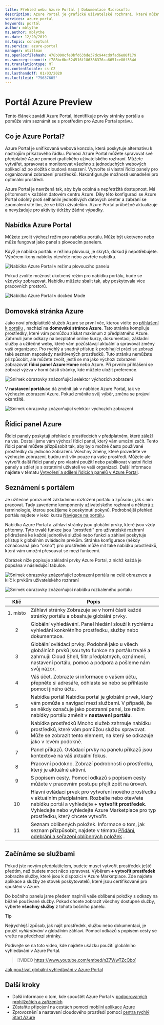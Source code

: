 ```yaml
---
title: Přehled webu Azure Portal | Dokumentace Microsoftu
description: Azure Portal je grafické uživatelské rozhraní, které můžete použít ke správě služeb Azure. Naučte se procházet a hledat prostředky v Azure Portal.
services: azure-portal
keywords: portál
author: mblythe
ms.author: mblythe
ms.date: 12/20/2019
ms.topic: conceptual
ms.service: azure-portal
manager: mtillman
ms.openlocfilehash: 478b090cfe0bfd63bde37dc944cd9fad6e88f179
ms.sourcegitcommit: f788bc6bc524516f186386376ca6651ce80f334d
ms.translationtype: MT
ms.contentlocale: cs-CZ
ms.lasthandoff: 01/03/2020
ms.locfileid: "75637605"
---
```

# <a name="azure-portal-overview"></a>Portál Azure Preview

Tento článek zavádí Azure Portal, identifikuje prvky stránky portálu a pomůže vám seznámit se s prostředím pro Azure Portal správu.

## <a name="what-is-the-azure-portal"></a>Co je Azure Portal?

Azure Portal je unifikovaná webová konzola, která poskytuje alternativu k nástrojům příkazového řádku. Pomocí Azure Portal můžete spravovat své předplatné Azure pomocí grafického uživatelského rozhraní. Můžete vytvářet, spravovat a monitorovat všechno z jednoduchých webových aplikací až po složitá cloudová nasazení. Vytvořte si vlastní řídicí panely pro organizované zobrazení prostředků. Nakonfigurujte možnosti usnadnění pro optimální prostředí.

Azure Portal je navržená tak, aby byla odolná a nepřetržitá dostupnost. Má přítomnost v každém datovém centru Azure. Díky této konfiguraci se Azure Portal odolný proti selháním jednotlivých datových center a zabrání se zpomalení sítě tím, že se blíží uživatelům. Azure Portal průběžně aktualizuje a nevyžaduje pro aktivity údržby žádné výpadky.

## <a name="azure-portal-menu"></a>Nabídka Azure Portal

Můžete zvolit výchozí režim pro nabídku portálu. Může být ukotveno nebo může fungovat jako panel s plovoucím panelem.

Když je nabídka portálu v režimu plovoucí, je skrytá, dokud ji nepotřebujete. Výběrem ikony nabídky otevřete nebo zavřete nabídku.

![Nabídka Azure Portal v režimu plovoucího panelu](./media/azure-portal-overview/azure-portal-overview-portal-menu-flyout.png)

Pokud zvolíte možnost ukotvený režim pro nabídku portálu, bude se vždycky zobrazovat. Nabídku můžete sbalit tak, aby poskytovala více pracovních prostorů.

![Nabídka Azure Portal v docked Mode](./media/azure-portal-overview/azure-portal-overview-portal-menu-expandcollapse.png)

## <a name="azure-home"></a>Domovská stránka Azure

Jako noví předplatitelé služeb Azure se první věc, kterou vidíte po [přihlášení k portálu](https://portal.azure.com) , nachází na **domovské stránce Azure**. Tato stránka kompiluje prostředky, které vám pomůžou získat maximum z předplatného Azure. Zahrnuli jsme odkazy na bezplatné online kurzy, dokumentaci, základní služby a užitečné weby, které vám pozůstávají aktuální a spravovat změny vaší organizace. Pro rychlý a snadný přístup k probíhající práci se zobrazí také seznam naposledy navštívených prostředků. Tuto stránku nemůžete přizpůsobit, ale můžete zvolit, jestli se má jako výchozí zobrazení zobrazovat **řídicí panel** **Azure Home** nebo Azure. Při prvním přihlášení se zobrazí výzva v horní části stránky, kde můžete uložit preference.

![Snímek obrazovky znázorňující selektor výchozích zobrazení](./media/azure-portal-overview/azure-portal-default-view.png)

V **nastavení portálu**se dá změnit jak v nabídce Azure Portal, tak ve výchozím zobrazení Azure. Pokud změníte svůj výběr, změna se projeví okamžitě.

![Snímek obrazovky znázorňující selektor výchozích zobrazení](./media/azure-portal-overview/azure-portal-overview-portal-settings-menu-home.png)

## <a name="azure-dashboard"></a>Řídicí panel Azure

Řídicí panely poskytují přehled o prostředcích v předplatném, které záleží na vás. Dostali jsme vám výchozí řídicí panel, který vám umožní začít. Tento řídicí panel můžete přizpůsobit tak, aby bylo možné často používané prostředky do jednoho zobrazení. Všechny změny, které provedete ve výchozím zobrazení, budou mít vliv pouze na vaše prostředí. Můžete ale vytvořit další řídicí panely pro vlastní použití nebo publikovat vlastní řídicí panely a sdílet je s ostatními uživateli ve vaší organizaci. Další informace najdete v tématu [Vytvoření a sdílení řídicích panelů v Azure Portal](../azure-portal/azure-portal-dashboards.md).

## <a name="getting-around-the-portal"></a>Seznámení s portálem

Je užitečné porozumět základnímu rozložení portálu a způsobu, jak s ním pracovat. Tady zavedeme komponenty uživatelského rozhraní a některá z terminologie, kterou použijeme k poskytnutí pokynů. Podrobnější přehled portálu najdete v lekci kurzu [Navigace na portálu](https://docs.microsoft.com/learn/modules/tour-azure-portal/3-navigate-the-portal).

Nabídka Azure Portal a záhlaví stránky jsou globální prvky, které jsou vždy přítomny. Tyto trvalé funkce jsou "prostředí" pro uživatelské rozhraní přidružené ke každé jednotlivé službě nebo funkci a záhlaví poskytuje přístup k globálním ovládacím prvkům. Stránka konfigurace (někdy označovaná jako "okno") pro prostředek může mít také nabídku prostředků, která vám umožní přesouvat se mezi funkcemi.

Obrázek níže popisuje základní prvky Azure Portal, z nichž každá je popsána v následující tabulce.

![Snímek obrazovky znázorňující zobrazení portálu na celé obrazovce a klíč k prvkům uživatelského rozhraní](./media/azure-portal-overview/azure-portal-overview-portal-callouts.png)

![Snímek obrazovky znázorňující nabídku rozbaleného portálu](./media/azure-portal-overview/azure-portal-overview-portal-menu-callouts.png)

|Klíč|Popis
|:---:|---|
|1\. místo|Záhlaví stránky Zobrazuje se v horní části každé stránky portálu a obsahuje globální prvky.|
|2| Globální vyhledávání. Panel hledání slouží k rychlému vyhledání konkrétního prostředku, služby nebo dokumentace.|
|3|Globální ovládací prvky. Podobně jako u všech globálních prvků jsou tyto funkce na portálu trvalé a zahrnují: Cloud Shell, filtr předplatných, oznámení, nastavení portálu, pomoc a podpora a pošleme nám svůj názor.|
|4|Váš účet. Zobrazte si informace o vašem účtu, přepněte si adresáře, odhlaste se nebo se přihlaste pomocí jiného účtu.|
|5|Nabídka portál Nabídka portál je globální prvek, který vám pomůže s navigací mezi službami. V případě, že se někdy označuje jako postranní panel, lze režim nabídky portálu změnit v **nastavení portálu**.|
|6|Nabídka prostředků Mnoho služeb zahrnuje nabídku prostředků, které vám pomůžou službu spravovat. Může se zobrazit tento element, na který se odkazuje jako v levém podokně.|
|7|Panel příkazů. Ovládací prvky na panelu příkazů jsou kontextové na váš aktuální fokus.|
|8|Pracovní podokno.  Zobrazí podrobnosti o prostředku, který je aktuálně aktivní.|
|9|S popisem cesty. Pomocí odkazů s popisem cesty můžete v pracovním postupu přejít zpět na úroveň.|
|10|Hlavní ovládací prvek pro vytvoření nového prostředku v aktuálním předplatném. Rozbalte nebo otevřete nabídku portál a vyhledejte **+ vytvořit prostředek**. Vyhledejte nebo vyhledejte Azure Marketplace pro typ prostředku, který chcete vytvořit.|
|11|Seznam oblíbených položek. Informace o tom, jak seznam přizpůsobit, najdete v tématu [Přidání, odebrání a seřazení oblíbených položek](../azure-portal/azure-portal-add-remove-sort-favorites.md) .|

## <a name="get-started-with-services"></a>Začínáme se službami

Pokud jste novým předplatitelem, budete muset vytvořit prostředek ještě předtím, než budete moct něco spravovat. Výběrem **+ vytvořit prostředek** zobrazíte služby, které jsou k dispozici v Azure Marketplace. Zde najdete aplikace a služby ze stovek poskytovatelů, které jsou certifikované pro spuštění v Azure.

Do bočního panelu jsme předem naplnili vaše oblíbené položky s odkazy na běžně používané služby.  Pokud chcete zobrazit všechny dostupné služby, vyberte **všechny služby** z tohoto bočního panelu.

> [!TIP]
> Nejrychlejší způsob, jak najít prostředek, službu nebo dokumentaci, je použít *vyhledávání* v globálním záhlaví. Pomocí odkazů s popisem cesty se vraťte na předchozí stránky.
>
Podívejte se na toto video, kde najdete ukázku použití globálního vyhledávání v Azure Portal.


> [!VIDEO https://www.youtube.com/embed/nZ7WwTZcQbo]

[Jak používat globální vyhledávání v Azure Portal](https://www.youtube.com/watch?v=nZ7WwTZcQbo)

## <a name="next-steps"></a>Další kroky

* Další informace o tom, kde spouštět Azure Portal v [podporovaných prohlížečích a zařízeních](../azure-portal/azure-portal-supported-browsers-devices.md)
* Zůstaňte připojení na cestách pomocí [mobilní aplikace Azure](https://azure.microsoft.com/features/azure-portal/mobile-app/)
* Zprovoznění a nastavení cloudového prostředí pomocí [centra rychlý Start Azure](../azure-portal/azure-portal-quickstart-center.md)
